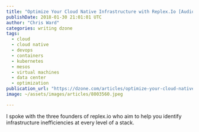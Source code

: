 ```yaml
---
title: "Optimize Your Cloud Native Infrastructure with Replex.Io [Audio..."
publishDate: 2018-01-30 21:01:01 UTC
author: "Chris Ward"
categories: writing dzone
tags:
  - cloud
  - cloud native
  - devops
  - containers
  - kubernetes
  - mesos
  - virtual machines
  - data center
  - optimization
publication_url: "https://dzone.com/articles/optimize-your-cloud-native-infrastructure-with-rep"
image: ~/assets/images/articles/8003560.jpeg

---
```

I spoke with the three founders of replex.io who aim to help you identify infrastructure inefficiencies at every level of a stack.

